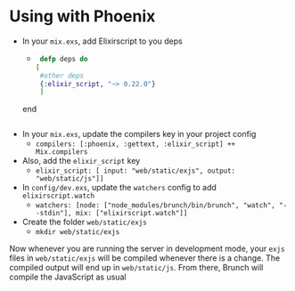 # Using with Phoenix

* In your `mix.exs`, add Elixirscript to you deps
  * ```elixir
     defp deps do
    [
     #other deps
     {:elixir_script, "~> 0.22.0"}
     ]
  end
  ```
* In your `mix.exs`, update the compilers key in your project config
  * `compilers: [:phoenix, :gettext, :elixir_script] ++ Mix.compilers`
* Also, add the `elixir_script` key
  * `elixir_script: [ input: "web/static/exjs", output: "web/static/js"]]`
* In `config/dev.exs`, update the `watchers` config to add `elixirscript.watch`
  * `watchers: [node: ["node_modules/brunch/bin/brunch", "watch", "--stdin"], mix: ["elixirscript.watch"]]`
* Create the folder `web/static/exjs`
  * `mkdir web/static/exjs`

Now whenever you are running the server in development mode, your `exjs` files in `web/static/exjs` will be compiled whenever there is a change. The compiled output will end up in `web/static/js`. From there, Brunch will compile the JavaScript as usual
